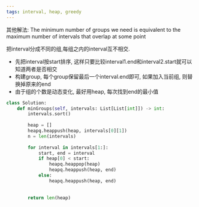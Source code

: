 ```yaml
---
tags: interval, heap, greedy
---
```


其他解法: The minimum number of groups we need is equivalent to the maximum number of intervals that overlap at some point


把interval分成不同的组,每组之内的interval互不相交.
- 先把interval按start排序, 这样只要比较interval1.end和interval2.start就可以知道两者是否相交
- 构建group, 每个group保留最后一个interval.end即可, 如果加入当前组, 则替换掉原来的end
- 由于组的个数是动态变化, 最好用heap, 每次找到end的最小值


```py
class Solution:
    def minGroups(self, intervals: List[List[int]]) -> int:
        intervals.sort()
        
        heap = []
        heapq.heappush(heap, intervals[0][1])
        n = len(intervals)
        
        for interval in intervals[1:]:
            start, end = interval
            if heap[0] < start:
                heapq.heappop(heap)
                heapq.heappush(heap, end)
            else:
                heapq.heappush(heap, end)
            
        
        return len(heap)
```